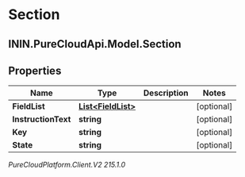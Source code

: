 # Section

## ININ.PureCloudApi.Model.Section

## Properties

|Name | Type | Description | Notes|
|------------ | ------------- | ------------- | -------------|
| **FieldList** | [**List&lt;FieldList&gt;**](FieldList) |  | [optional] |
| **InstructionText** | **string** |  | [optional] |
| **Key** | **string** |  | [optional] |
| **State** | **string** |  | [optional] |



_PureCloudPlatform.Client.V2 215.1.0_
